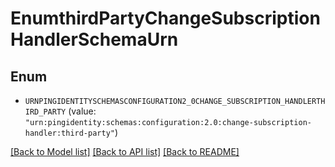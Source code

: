 # EnumthirdPartyChangeSubscriptionHandlerSchemaUrn

## Enum


* `URNPINGIDENTITYSCHEMASCONFIGURATION2_0CHANGE_SUBSCRIPTION_HANDLERTHIRD_PARTY` (value: `"urn:pingidentity:schemas:configuration:2.0:change-subscription-handler:third-party"`)


[[Back to Model list]](../README.md#documentation-for-models) [[Back to API list]](../README.md#documentation-for-api-endpoints) [[Back to README]](../README.md)


